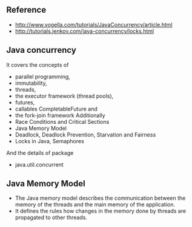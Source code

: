 Reference
-----------
- http://www.vogella.com/tutorials/JavaConcurrency/article.html
- http://tutorials.jenkov.com/java-concurrency/locks.html

Java concurrency
-----------------
It covers the concepts of
- parallel programming,
- immutability,
- threads,
- the executor framework (thread pools),
- futures,
- callables CompletableFuture and
- the fork-join framework
Additionally
- Race Conditions and Critical Sections
- Java Memory Model
- Deadlock, Deadlock Prevention, Starvation and Fairness
- Locks in Java, Semaphores

And the details of package
- java.util.concurrent


Java Memory Model
-------------------
- The Java memory model describes the communication between the memory of the threads and the main memory of the application.
- It defines the rules how changes in the memory done by threads are propagated to other threads.